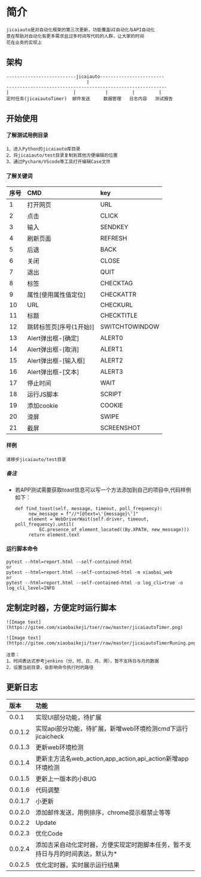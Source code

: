 # 简介
    jicaiauto是对自动化框架的第三次更新，功能覆盖UI自动化与API自动化
    意在帮助对自动化有更多需求且过多时间写代码的人群，让大家的时间
    花在业务的实现上
## 架构
    --------------------------jicaiauto------------------------
                                  |
    ------------------------------------------------------------
    |                        |           |         |         |
    定时任务(jicaiautoTimer)  邮件发送     数据管理   日志内容   测试报告
    
## 开始使用
#### 了解测试用例目录
    1、进入Python的jicaiauto库目录
    2、将jicaiauto/test目录复制到其他方便编辑的位置
    3、通过Pycharm/VScode等工具打开编辑Case文件

#### 了解关键词
| 序号 | CMD | key |
| :--- | :--- | :--- |
| 1 | 打开网页 | URL |
|2 | 点击 | CLICK |
|3 | 输入 | SENDKEY |
|4 | 刷新页面 | REFRESH |
|5 | 后退 | BACK |
|6 | 关闭 | CLOSE |
|7 | 退出 | QUIT |
|8 | 标签 | CHECKTAG |
|9 | 属性[使用属性值定位] | CHECKATTR |
|10 | URL | CHECKURL |
|11 | 标题 | CHECKTITLE |
|12 | 跳转标签页[序号(1开始)] | SWITCHTOWINDOW |
|13 | Alert弹出框-[确定] | ALERT0 |
|14 | Alert弹出框-[取消] | ALERT1 |
|15 | Alert弹出框-[输入框] | ALERT2 |
|16 | Alert弹出框-[文本] | ALERT3 |
|17 | 停止时间 | WAIT |
|18 | 运行JS脚本 | SCRIPT |
|19 | 添加cookie | COOKIE |
|20 | 滑屏 | SWIPE |
|21 | 截屏 | SCREENSHOT |

#### 样例
    请移步jicaiauto/test目录

##### 备注
- 若APP测试需要获取toast信息可以写一个方法添加到自己的项目中,代码样例如下：
   ```
  def find_toast(self, message, timeout, poll_frequency):
        new_message = f"//*[@text=\'{message}\']"
        element = WebDriverWait(self.driver, timeout, poll_frequency).until(
            EC.presence_of_element_located((By.XPATH, new_message)))
        return element.text
  ```
  
#### 运行脚本命令
    pytest --html=report.html --self-contained-html
    or
    pytest --html=report.html --self-contained-html -m xiaobai_web
    or
    pytest --html=report.html --self-contained-html -o log_cli=true -o log_cli_level=INFO

## 定制定时器，方便定时运行脚本
    ![Image text](https://gitee.com/xiaobaikeji/tser/raw/master/jicaiautoTimer.png)
   
    ![Image text](https://gitee.com/xiaobaikeji/tser/raw/master/jicaiautoTimerRuning.png)
    
    注意：
    1、时间表达式参考jenkins（分、时、日、月、周），暂不支持日与月的数据
    2、设置当前目录，会影响命令执行时的路径
    
## 更新日志
| 版本 | 功能 |
| :---- | :---- |
| 0.0.1 | 实现UI部分功能，待扩展 |
| 0.0.1.2 | 实现api部分功能，待扩展，新增web环境检测cmd下运行jicaicheck |
| 0.0.1.3 | 更新web环境检测 |
| 0.0.1.4 | 更新主方法名web_action,app_action,api_action新增app环境检测 |
| 0.0.1.5 | 更新上一版本的小BUG |
| 0.0.1.6 | 代码调整 |
| 0.0.1.7 | 小更新 |
| 0.0.2.0 | 添加邮件发送，用例排序，chrome提示框禁止等等 |
| 0.0.2.2 | Update |
| 0.0.2.3 | 优化Code |
| 0.0.2.4 | 添加吉采自动化定时器，方便实现定时跑脚本任务，暂不支持日与月的时间表达，默认为* |
| 0.0.2.5 | 优化定时器，实时展示运行结果 |